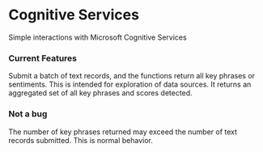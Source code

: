 # Cognitive Services
Simple interactions with Microsoft Cognitive Services

### Current Features
Submit a batch of text records, and the functions return all key phrases or sentiments. This is intended for exploration of data sources. It returns an aggregated set of all key phrases and scores detected.

### Not a bug
The number of key phrases returned may exceed the number of text records submitted. This is normal behavior.
